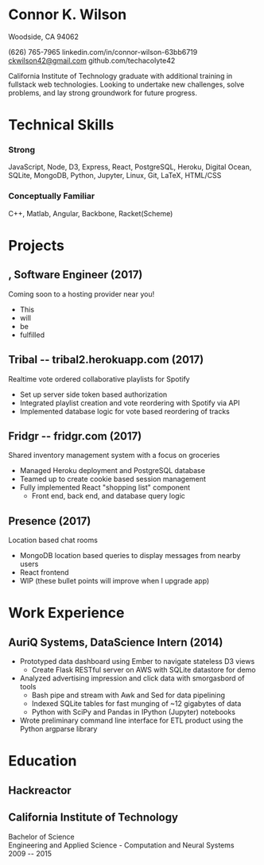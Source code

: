 # Connor K. Wilson   
Woodside, CA 94062  

(626) 765-7965                      linkedin.com/in/connor-wilson-63bb6719
ckwilson42@gmail.com                              github.com/techacolyte42

California Institute of Technology graduate with additional training in
fullstack web technologies. Looking to undertake new challenges, solve  problems, and lay strong groundwork for future progress.

# Technical Skills

### Strong
JavaScript, Node, D3, Express, React, PostgreSQL, Heroku, Digital Ocean,
SQLite, MongoDB, Python, Jupyter, Linux, Git, LaTeX, HTML/CSS

### Conceptually Familiar
C++, Matlab, Angular, Backbone, Racket(Scheme)

# Projects

## <Thesis Project>, Software Engineer                              (2017)
Coming soon to a hosting provider near you!

* This
* will
* be
* fulfilled

## Tribal -- tribal2.herokuapp.com                                  (2017)
Realtime vote ordered collaborative playlists for Spotify

* Set up server side token based authorization
* Integrated playlist creation and vote reordering with Spotify via API
* Implemented database logic for vote based reordering of tracks

## Fridgr -- fridgr.com                                             (2017)
Shared inventory management system with a focus on groceries

* Managed Heroku deployment and PostgreSQL database
* Teamed up to create cookie based session management
* Fully implemented React "shopping list" component
  - Front end, back end, and database query logic

## Presence                                                         (2017)
Location based chat rooms

* MongoDB location based queries to display messages from nearby users
* React frontend
* WIP (these bullet points will improve when I upgrade app)

# Work Experience

## AuriQ Systems, DataScience Intern                                (2014)

* Prototyped data dashboard using Ember to navigate stateless D3 views
  - Create Flask RESTful server on AWS with SQLite datastore for demo
* Analyzed advertising impression and click data with smorgasbord of tools
  - Bash pipe and stream with Awk and Sed for data pipelining
  - Indexed SQLite tables for fast munging of ~12 gigabytes of data
  - Python with SciPy and Pandas in IPython (Jupyter) notebooks
* Wrote preliminary command line interface for ETL product using the Python
  argparse library


# Education
## Hackreactor
## California Institute of Technology  
Bachelor of Science  
Engineering and Applied Science - Computation and Neural Systems  
2009 -- 2015  

